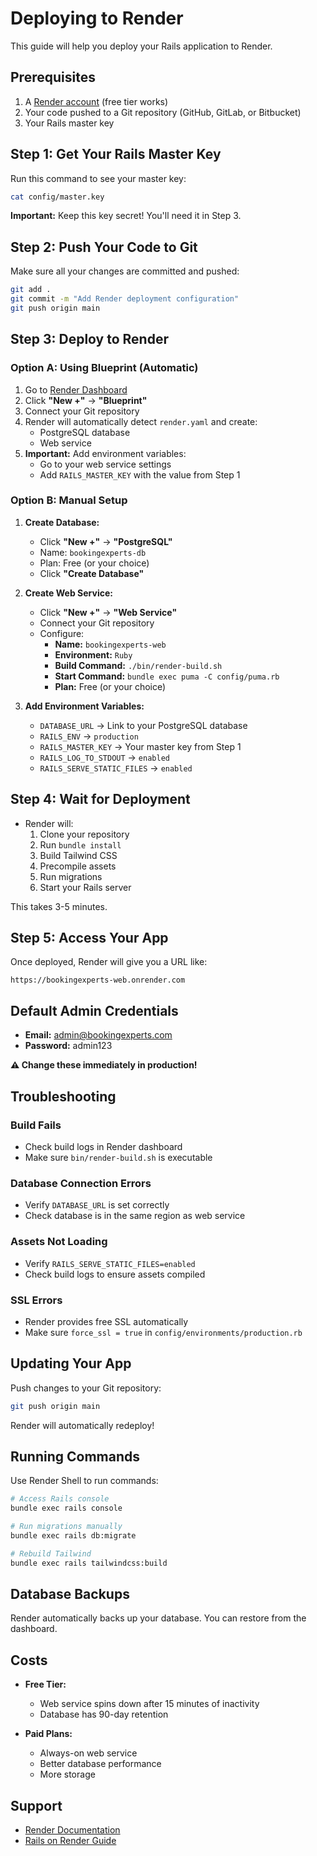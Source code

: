 # Deploying to Render

This guide will help you deploy your Rails application to Render.

## Prerequisites

1. A [Render account](https://render.com) (free tier works)
2. Your code pushed to a Git repository (GitHub, GitLab, or Bitbucket)
3. Your Rails master key

## Step 1: Get Your Rails Master Key

Run this command to see your master key:

```bash
cat config/master.key
```

**Important:** Keep this key secret! You'll need it in Step 3.

## Step 2: Push Your Code to Git

Make sure all your changes are committed and pushed:

```bash
git add .
git commit -m "Add Render deployment configuration"
git push origin main
```

## Step 3: Deploy to Render

### Option A: Using Blueprint (Automatic)

1. Go to [Render Dashboard](https://dashboard.render.com/)
2. Click **"New +"** → **"Blueprint"**
3. Connect your Git repository
4. Render will automatically detect `render.yaml` and create:
   - PostgreSQL database
   - Web service
5. **Important:** Add environment variables:
   - Go to your web service settings
   - Add `RAILS_MASTER_KEY` with the value from Step 1

### Option B: Manual Setup

1. **Create Database:**
   - Click **"New +"** → **"PostgreSQL"**
   - Name: `bookingexperts-db`
   - Plan: Free (or your choice)
   - Click **"Create Database"**

2. **Create Web Service:**
   - Click **"New +"** → **"Web Service"**
   - Connect your Git repository
   - Configure:
     - **Name:** `bookingexperts-web`
     - **Environment:** `Ruby`
     - **Build Command:** `./bin/render-build.sh`
     - **Start Command:** `bundle exec puma -C config/puma.rb`
     - **Plan:** Free (or your choice)

3. **Add Environment Variables:**
   - `DATABASE_URL` → Link to your PostgreSQL database
   - `RAILS_ENV` → `production`
   - `RAILS_MASTER_KEY` → Your master key from Step 1
   - `RAILS_LOG_TO_STDOUT` → `enabled`
   - `RAILS_SERVE_STATIC_FILES` → `enabled`

## Step 4: Wait for Deployment

- Render will:
  1. Clone your repository
  2. Run `bundle install`
  3. Build Tailwind CSS
  4. Precompile assets
  5. Run migrations
  6. Start your Rails server

This takes 3-5 minutes.

## Step 5: Access Your App

Once deployed, Render will give you a URL like:
```
https://bookingexperts-web.onrender.com
```

## Default Admin Credentials

- **Email:** admin@bookingexperts.com
- **Password:** admin123

**⚠️ Change these immediately in production!**

## Troubleshooting

### Build Fails
- Check build logs in Render dashboard
- Make sure `bin/render-build.sh` is executable

### Database Connection Errors
- Verify `DATABASE_URL` is set correctly
- Check database is in the same region as web service

### Assets Not Loading
- Verify `RAILS_SERVE_STATIC_FILES=enabled`
- Check build logs to ensure assets compiled

### SSL Errors
- Render provides free SSL automatically
- Make sure `force_ssl = true` in `config/environments/production.rb`

## Updating Your App

Push changes to your Git repository:

```bash
git push origin main
```

Render will automatically redeploy!

## Running Commands

Use Render Shell to run commands:

```bash
# Access Rails console
bundle exec rails console

# Run migrations manually
bundle exec rails db:migrate

# Rebuild Tailwind
bundle exec rails tailwindcss:build
```

## Database Backups

Render automatically backs up your database. You can restore from the dashboard.

## Costs

- **Free Tier:**
  - Web service spins down after 15 minutes of inactivity
  - Database has 90-day retention
  
- **Paid Plans:**
  - Always-on web service
  - Better database performance
  - More storage

## Support

- [Render Documentation](https://render.com/docs)
- [Rails on Render Guide](https://render.com/docs/deploy-rails)

